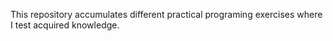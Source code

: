 This repository accumulates different practical programing exercises where I test acquired knowledge. 
